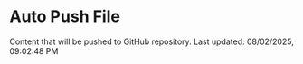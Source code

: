 # Auto Push File

Content that will be pushed to GitHub repository.
Last updated: 08/02/2025, 09:02:48 PM